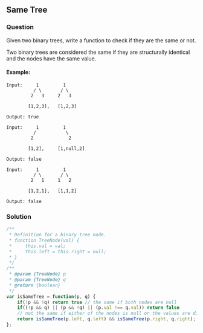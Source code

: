 ## Same Tree

### Question

Given two binary trees, write a function to check if they are the same or not.

Two binary trees are considered the same if they are structurally identical and the nodes have the same value.


#### Example:
```shell
Input:     1         1
          / \       / \
         2   3     2   3

        [1,2,3],   [1,2,3]

Output: true
```

```shell
Input:     1         1
          /           \
         2             2

        [1,2],     [1,null,2]

Output: false
```

```shell
Input:     1         1
          / \       / \
         2   1     1   2

        [1,2,1],   [1,1,2]

Output: false
```

### Solution
```javascript
/**
 * Definition for a binary tree node.
 * function TreeNode(val) {
 *     this.val = val;
 *     this.left = this.right = null;
 * }
 */
/**
 * @param {TreeNode} p
 * @param {TreeNode} q
 * @return {boolean}
 */
var isSameTree = function(p, q) {
    if(!p && !q) return true // the same if both nodes are null
    if((!p && q) || (p && !q) || (p.val !== q.val)) return false 
    // not the same if either of the nodes is null or the values are different
    return isSameTree(p.left, q.left) && isSameTree(p.right, q.right);
};
```

